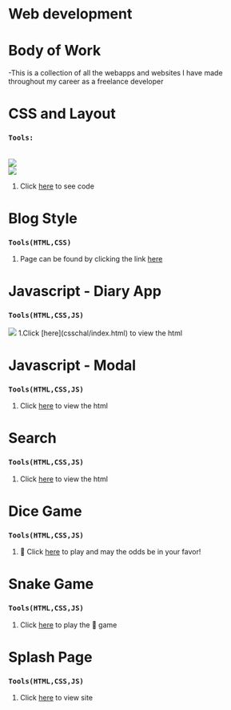 

# Web development
# Body of Work
-This is a collection of all the webapps and websites I have made throughout my career as a freelance developer

# CSS and Layout
### `Tools:` 
<br/> <img src ="https://img.shields.io/badge/html-ver5-blue"/> <br/> <img src = "https://img.shields.io/badge/css-ver3-blue"/>
1. Click [here](chal-8.html) to see code

# Blog Style
### `Tools(HTML,CSS)`
1. Page can be found by clicking the link [here](csschal/blog.html)

# Javascript - Diary App
### `Tools(HTML,CSS,JS)`
<img src ="https://img.shields.io/badge/javascript-ES6-orange"/> 
1.Click [here](csschal/index.html) to view the html


# Javascript - Modal
### `Tools(HTML,CSS,JS)`
1. Click [here](modal/index.html) to view the html


# Search
### `Tools(HTML,CSS,JS)`
1. Click [here](search/index.html) to view the html

#  Dice Game
### `Tools(HTML,CSS,JS)`
1. 🎲 Click [here](dicegame/index.html) to play and may the odds be in your favor!


# Snake Game
### `Tools(HTML,CSS,JS)`
1. Click [here](snakegame/index.html) to play the 🐍 game

# Splash Page
### `Tools(HTML,CSS,JS)`
1. Click [here](bbq/index.html) to view site 


